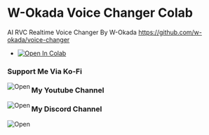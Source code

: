 # W-Okada Voice Changer Colab
AI RVC Realtime Voice Changer By W-Okada
https://github.com/w-okada/voice-changer

- [![Open In Colab](https://colab.research.google.com/assets/colab-badge.svg)](https://colab.research.google.com/github/freyzamarshall02/w-okadavoicechangercolab/blob/main/Okada_Voice_Changer_Colab_Unofficial.ipynb?authuser=2#scrollTo=N2c7UpbA3eYr)

### Support Me Via Ko-Fi
  <a href="https://ko-fi.com/freyzamarshall" target="_parent"><img src="https://img.shields.io/badge/Ko--fi-F16061?style=for-the-badge&logo=ko-fi&logoColor=white" align="left" alt="Open"></a>

### My Youtube Channel
  <a href="https://www.youtube.com/@FreyzaMarshall_" target="_parent"><img src="https://img.shields.io/badge/YouTube-FF0000?style=for-the-badge&logo=youtube&logoColor=white" align="left" alt="Open"></a>

### My Discord Channel
   <a href="https://discord.gg/sr5kyhRy3x" target="_parent"><img src="https://img.shields.io/badge/Discord-5865F2?style=for-the-badge&logo=discord&logoColor=white" align="left" alt="Open"></a>
